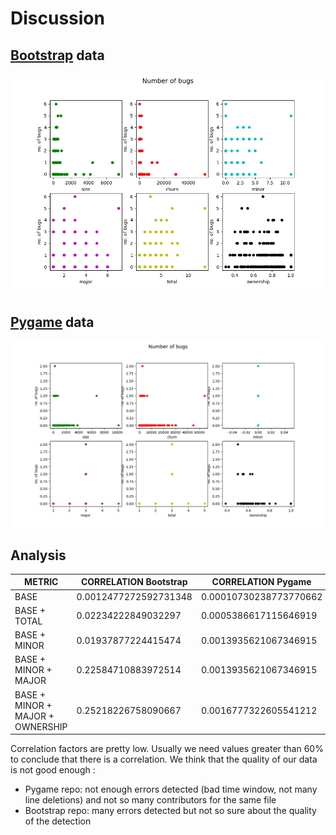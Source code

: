 # Discussion

## [Bootstrap][BoSt] data

![N|Solid](https://github.com/vahagnh/tud18/blob/master/numberofbugs.png)

## [Pygame][PyGa] data

![N|Solid](numberofbugspygame.png)

## Analysis

| METRIC | CORRELATION Bootstrap | CORRELATION Pygame | MSE TRAIN Bootstrap | MSE TRAIN Pygame | MSE TEST Bootstrap | MSE TEST Pygame |
| ------ | ------ | ------ | ------ | ------ | ------ | ------ |
| BASE | 0.0012477272592731348 | 0.00010730238773770662 | 0.9459564104641988 | 0.02364395405456605 | 1.006673606471882 | 0.007832580253627765 |
| BASE + TOTAL | 0.02234222849032297 | 0.0005386617115646919 | 0.9259770029477598 | 0.023633753920033678 | 1.025374430912147 | 0.007879658530511842 |
| BASE + MINOR | 0.01937877224415474 | 0.0013935621067346915 | 0.9287838055050149 | 0.02361353852520891 | 1.2079000085464167 | 0.007183619186462648 |
| BASE + MINOR + MAJOR | 0.22584710883972514 | 0.0013935621067346915 | 0.733229760832356 | 0.02361353852520891 | 1.0510042954307408 | 0.007183619186462648 |
| BASE + MINOR + MAJOR + OWNERSHIP | 0.25218226758090667 | 0.0016777322605541212 | 0.7082867264966736 | 0.0236068188981163 | 1.0435597763348212 | 0.0072510773054636135 |

Correlation factors are pretty low. Usually we need values greater than 60% to conclude that there is a correlation.
We think that the quality of our data is not good enough :
* Pygame repo: not enough errors detected (bad time window, not many line deletions) and not so many contributors for the same file
* Bootstrap repo: many errors detected but not so sure about the quality of the detection

[BoSt]: <https://github.com/twbs/bootstrap>
[PyGa]: <https://github.com/pygame/>
